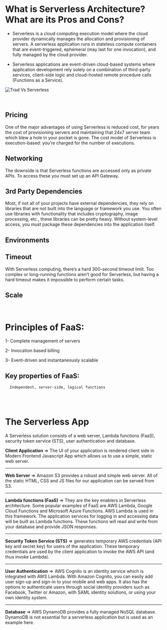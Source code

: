 # What is Serverless Architecture? What are its Pros and Cons?

- Serverless is a cloud computing execution model where the cloud provider dynamically manages the allocation and provisioning of servers. A serverless application runs in stateless compute containers that are event-triggered, ephemeral (may last for one invocation), and fully managed by the cloud provider. 

- Serverless applications are event-driven cloud-based systems where application development rely solely on a combination of third-party services, client-side logic and cloud-hosted remote procedure calls (Functions as a Service).

![Trad Vs Serverless](https://hackernoon.com/hn-images/1*x_v5NRC3TTMt1MaYl1gMUg.jpeg)

<br>

## Pricing

One of the major advantages of using Serverless is reduced cost, for years the cost of provisioning servers and maintaining that 24x7 server team which blew a hole in your pocket is gone. The cost model of Serverless is execution-based: you’re charged for the number of executions. 

## Networking

The downside is that Serverless functions are accessed only as private APIs. To access these you must set up an API Gateway. 

## 3rd Party Dependencies

Most, if not all of your projects have external dependencies, they rely on libraries that are not built into the language or framework you use. You often use libraries with functionality that includes cryptography, image processing, etc., these libraries can be pretty heavy. Without system-level access, you must package these dependencies into the application itself.

## Environments


## Timeout

With Serverless computing, there’s a hard 300-second timeout limit. Too complex or long-running functions aren’t good for Serverless, but having a hard timeout makes it impossible to perform certain tasks.

## Scale



<br>

# Principles of FaaS:

1- Complete management of servers

2- Invocation based billing

3- Event-driven and instantaneously scalable

  ## Key properties of FaaS:

      Independent, server-side, logical functions


<br>
<br>

# The Serverless App

A Serverless solution consists of a web server, Lambda functions (FaaS), security token service (STS), user authentication and database.

**Client Application** => The UI of your application is rendered client side in Modern Frontend Javascript App which allows us to use a simple, static web server.

<hr>

**Web Server** => Amazon S3 provides a robust and simple web server. All of the static HTML, CSS and JS files for our application can be served from S3.

<hr>

**Lambda functions (FaaS)** => They are the key enablers in Serverless architecture. Some popular examples of FaaS are AWS Lambda, Google Cloud Functions and Microsoft Azure Functions. AWS Lambda is used in this framework. The application services for logging in and accessing data will be built as Lambda functions. These functions will read and write from your database and provide JSON responses.

<hr>

**Security Token Service (STS)** => generates temporary AWS credentials (API key and secret key) for users of the application. These temporary credentials are used by the client application to invoke the AWS API (and thus invoke Lambda).

<hr>

**User Authentication** =>  AWS Cognito is an identity service which is integrated with AWS Lambda. With Amazon Cognito, you can easily add user sign-up and sign-in to your mobile and web apps. It also has the options to authenticate users through social identity providers such as Facebook, Twitter or Amazon, with SAML identity solutions, or using your own identity system.

<hr>

**Database** => AWS DynamoDB provides a fully managed NoSQL database. DynamoDB is not essential for a serverless application but is used as an example here.